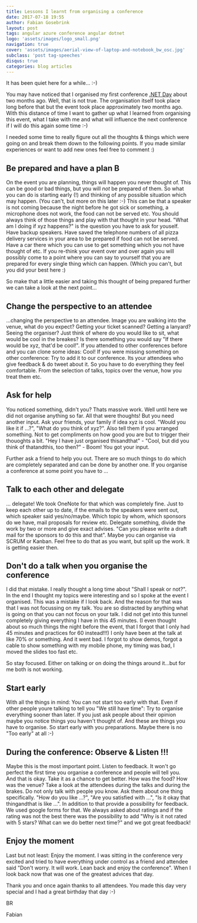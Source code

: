 ```yaml
---
title: Lessons I learnt from organising a conference
date: 2017-07-18 19:55
author: Fabian Gosebrink
layout: post
tags: angular azure conference angular dotnet
logo: 'assets/images/logo_small.png'
navigation: true
cover: 'assets/images/aerial-view-of-laptop-and-notebook_bw_osc.jpg'
subclass: 'post tag-speeches'
disqus: true
categories: blog articles
---
```


It has been quiet here for a while... :-) 

You may have noticed that I organised my first conference <a href="http://dotnetday.ch/">.NET Day</a> about two months ago. Well, that is not true. The organisation itself took place long before that but the event took place approximately two months ago. With this distance of time I want to gather up what I learned from organising this event, what I take with me and what will influence the next conference if I will do this again some time :-)

I needed some time to really figure out all the thoughts & things which were going on and break them down to the following points. If you made similar experiences or want to add new ones feel free to comment :)


## Be prepared and have a plan B

On the event you are planning, things will happen you never thought of. This can be good or bad things, but you will _not_ be prepared of them. So what you can do is starting early (!) and thinking of any possible situation which may happen. (You can't, but more on this later :-) This can be that a speaker is not coming because the night before he got sick or something, a microphone does not work, the food can not be served etc. You should always think of those things and play with that thought in your head. "What am I doing if xyz happens?" is the question you have to ask for youself. Have backup speakers. Have saved the telephone numbers of all pizza delivery services in your area to be prepared if food can not be served. Have a car there which you can use to get something which you not have thought of etc. If you re-think your event over and over again you will possibly come to a point where you can say to yourself that you are prepared for every single thing which can happen. (Which you can't, but you did your best here :) 

So make that a little easier and taking this thought of being prepared further we can take a look at the next point...


## Change the perspective to an attendee

...changing the perspective to an attendee. Image you are walking into the venue, what do you expect? Getting your ticket scanned? Getting a lanyard? Seeing the organiser? Just think of where do you would like to sit, what would be cool in the breakes? Is there something you would say "If there would be xyz, that'd be cool!". If you attended to other conferences before and you can clone some ideas: Cool! If you were missing something on other conference: Try to add it to our conference. Its your attendees who give feedback & do tweet about it. So you have to do everything they feel comfortable. From the selection of talks, topics over the venue, how you treat them etc.


## Ask for help

You noticed something, didn't you? Thats massive work. Well until here we did not organise anything so far. All that were thoughts! But you need another input. Ask your friends, your family if idea xyz is cool. "Would you like it if ...?", "What do you think of xyz?". Also tell them if you arranged something. Not to get compliments on how good you are but to trigger their thouoghts a bit. "Hey I have just organised thisandthat" - "Cool, but did you think of thatandthis, too then?" - Boom! You got your input.

Further ask a friend to help you out. There are so much things to do which are completely separated and can be done by another one. If you organise a conference at some point you have to ...


## Talk to each other and delegate

... delegate! We took OneNote for that which was completely fine. Just to keep each other up to date, if the emails to the speakers were sent out, which speaker said yes/no/maybe. Which topic by whom, which sponsors do we have, mail proposals for review etc. Delegate something, divide the work by two or more and give exact advises. "Can you please write a draft mail for the sponsors to do this and that". Maybe you can organise via SCRUM or Kanban. Feel free to do that as you want, but split up the work. It is getting easier then.  


## Don't do a talk when you organise the conference

I did that mistake. I really thought a long time about "Shall I speak or not?". In the end I thought my topics were interesting and so I spoke at the event I organised. This was a mistake if I look back. And the reason for that was that I was not focussing on my talk. You are so distracted by anything what is going on that you can not focus on your talk. I did not get into this tunnel completely giving everything I have in this 45 minutes. (I even thought about so much things the night before the event, that I forgot that I only had 45 minutes and practices for 60 instead!!!) I only have been at the talk at like 70% or something. And it went bad. I forgot to show demos, forgot a cable to show something with my mobile phone, my timing was bad, I moved the slides too fast etc. 

So stay focused. Either on talking or on doing the things around it...but for me both is not working.


## Start early

With all the things in mind: You can not start too early with that. Even if other people youre talking to tell you "We still have time": Try to organise everything sooner than later. If you just ask people about their opinion maybe you notice things you haven't thought of. And these are things you have to organise. So start early with you preparations. Maybe there is no "Too early" at all :-)


## During the conference: Observe & Listen !!!

Maybe this is the most important point. Listen to feedback. It won't go perfect the first time you organise a conference and people will tell you. And that is okay. Take it as a chance to get better. How was the food? How was the venue? Take a look at the attendees during the talks and during the brakes. Do not only talk with people you know. Ask them about one thing specifically. "How do you like ...?", "Are you satisfied with ...", "Is it okay that thingandthat is like ...". In addition to that provide a possibility for feedback. We used google forms for that. We always asked about ratings and if the rating was not the best there was the possibility to add "Why is it not rated with 5 stars? What can we do better next time?" and we got great feedback! 

## Enjoy the moment

Last but not least: Enjoy the moment. I was sitting in the conference very excited and tried to have everything under control as a friend and attendee said "Don't worry. It will work. Lean back and enjoy the conference". When I look back now that was one of the greatest advices that day.

Thank you and once again thanks to all attendees. You made this day very special and I had a great birthday that day :-)

BR

Fabian

 